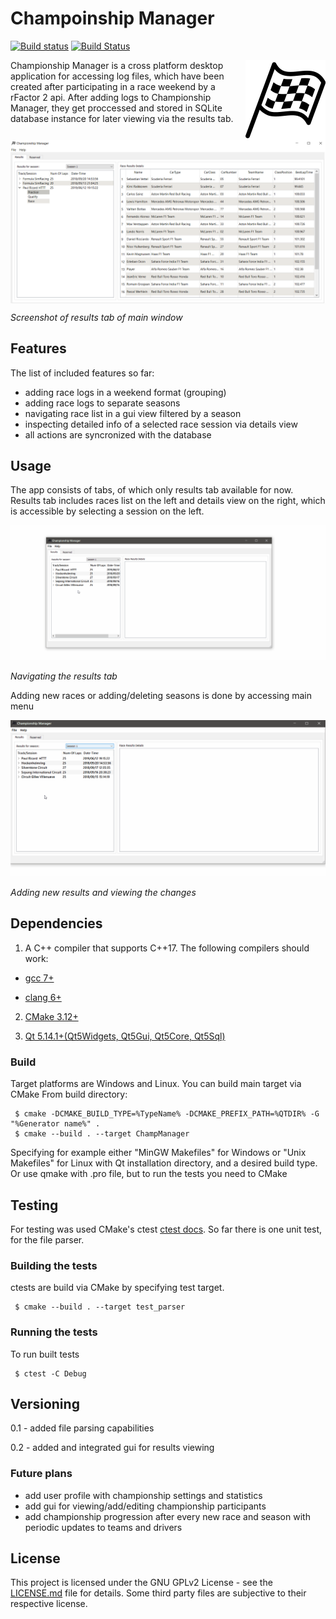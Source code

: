 # Champoinship Manager

[![Build status](https://ci.appveyor.com/api/projects/status/kvvutrl02yk93396/branch/master?svg=true)](https://ci.appveyor.com/project/Helther/champmanager/branch/master)
[![Build Status](https://travis-ci.org/Helther/ChampManager.svg?branch=master)](https://travis-ci.org/Helther/ChampManager)

<img align=right src="rsc/better_icon.png" width='128' alt='Icon'>

Championship Manager is a cross platform desktop application for accessing log files, which have been created after participating in a race weekend by a rFactor 2 api.
After adding logs to Championship Manager, they get proccessed and stored in SQLite database instance for later viewing via the results tab.

<img align=center src="rsc/sreenshot1.png" width='1024' alt='Screen'>

_Screenshot of results tab of main window_
## Features
The list of included features so far:
 * adding race logs in a weekend format (grouping)
 * adding race logs to separate seasons
 * navigating race list in a gui view filtered by a season
 * inspecting detailed info of a selected race session via details view
 * all actions are syncronized with the database
## Usage
The app consists of tabs, of which only results tab available for now. 
Results tab includes races list on the left and details view on the right, which is accessible by selecting a session on the left.

![select sessions](rsc/preview1.gif)

_Navigating the results tab_ 

Adding new races or adding/deleting seasons is done by accessing main menu 

![gif add race season switch beetween](rsc/preview2.gif)

_Adding new results and viewing the changes_
## Dependencies
1. A C++ compiler that supports C++17.
The following compilers should work:

  * [gcc 7+](https://gcc.gnu.org/)

  * [clang 6+](https://clang.llvm.org/)

2. [CMake 3.12+](https://cmake.org/)

3. [Qt 5.14.1+(Qt5Widgets, Qt5Gui, Qt5Core, Qt5Sql)](https://www.qt.io/)

### Build
Target platforms are Windows and Linux. You can build main target via CMake
From build directory:
```
 $ cmake -DCMAKE_BUILD_TYPE=%TypeName% -DCMAKE_PREFIX_PATH=%QTDIR% -G "%Generator name%" .
 $ cmake --build . --target ChampManager
```
Specifying for example either "MinGW Makefiles" for Windows or "Unix Makefiles" for Linux with Qt installation directory, and a desired build type. 
Or use qmake with .pro file, but to run the tests you need to CMake

## Testing
For testing was used CMake's ctest [ctest docs](https://cmake.org/cmake/help/latest/manual/ctest.1.html). So far there is one unit test, for the file parser.
### Building the tests
ctests are build via CMake by specifying test target.
```
 $ cmake --build . --target test_parser
```

### Running the tests
To run built tests
```
 $ ctest -C Debug
```

## Versioning

0.1 - added file parsing capabilities

0.2 - added and integrated gui for results viewing

### Future plans

 * add user profile with championship settings and statistics
 * add gui for viewing/add/editing championship participants
 * add championship progression after every new race and season with periodic updates to teams and drivers

## License

This project is licensed under the GNU GPLv2 License - see the [LICENSE.md](LICENSE.md) file for details.
Some third party files are subjective to their respective license.
